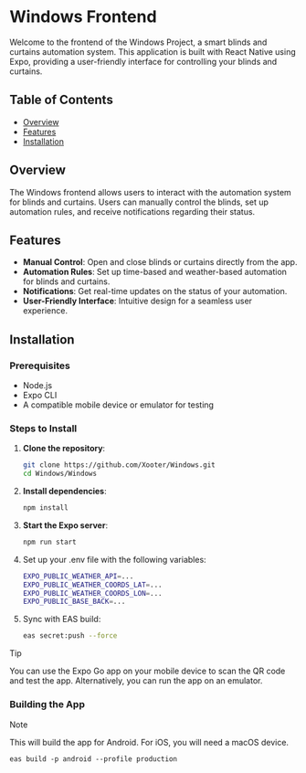 # Windows Frontend

Welcome to the frontend of the Windows Project, a smart blinds and curtains automation system. This application is built with React Native using Expo, providing a user-friendly interface for controlling your blinds and curtains.

## Table of Contents

- [Overview](#overview)
- [Features](#features)
- [Installation](#installation)

## Overview

The Windows frontend allows users to interact with the automation system for blinds and curtains. Users can manually control the blinds, set up automation rules, and receive notifications regarding their status.

## Features

- **Manual Control**: Open and close blinds or curtains directly from the app.
- **Automation Rules**: Set up time-based and weather-based automation for blinds and curtains.
- **Notifications**: Get real-time updates on the status of your automation.
- **User-Friendly Interface**: Intuitive design for a seamless user experience.

## Installation

### Prerequisites

- Node.js
- Expo CLI
- A compatible mobile device or emulator for testing

### Steps to Install

1. **Clone the repository**:

   ```bash
   git clone https://github.com/Xooter/Windows.git
   cd Windows/Windows
   ```

2. **Install dependencies**:

   ```bash
   npm install
   ```

3. **Start the Expo server**:

   ```bash
   npm run start
   ```

4. Set up your .env file with the following variables:

   ```bash
   EXPO_PUBLIC_WEATHER_API=...
   EXPO_PUBLIC_WEATHER_COORDS_LAT=...
   EXPO_PUBLIC_WEATHER_COORDS_LON=...
   EXPO_PUBLIC_BASE_BACK=...
   ```

5. Sync with EAS build:

   ```bash
   eas secret:push --force
   ```

> [!TIP]
> You can use the Expo Go app on your mobile device to scan the QR code and test the app. Alternatively, you can run the app on an emulator.

### Building the App

> [!NOTE]
> This will build the app for Android. For iOS, you will need a macOS device.

```
eas build -p android --profile production
```
